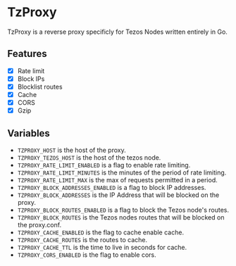 # TzProxy

TzProxy is a reverse proxy specificly for Tezos Nodes written entirely in Go.

## Features

- [x] Rate limit
- [x] Block IPs
- [x] Blocklist routes
- [x] Cache
- [x] CORS
- [x] Gzip

## Variables

- `TZPROXY_HOST` is the host of the proxy.
- `TZPROXY_TEZOS_HOST` is the host of the tezos node.
- `TZPROXY_RATE_LIMIT_ENABLED` is a flag to enable rate limiting.
- `TZPROXY_RATE_LIMIT_MINUTES` is the minutes of the period of rate limiting. 
- `TZPROXY_RATE_LIMIT_MAX` is the max of requests permitted in a period.
- `TZPROXY_BLOCK_ADDRESSES_ENABLED` is a flag to block IP addresses.
- `TZPROXY_BLOCK_ADDRESSES` is the IP Address that will be blocked on the proxy.
- `TZPROXY_BLOCK_ROUTES_ENABLED` is a flag to block the Tezos node's routes. 
- `TZPROXY_BLOCK_ROUTES` is the Tezos nodes routes that will be blocked on the proxy.conf.
- `TZPROXY_CACHE_ENABLED` is the flag to cache enable cache.
- `TZPROXY_CACHE_ROUTES` is the routes to cache.
- `TZPROXY_CACHE_TTL` is the time to live in seconds for cache.
- `TZPROXY_CORS_ENABLED` is the flag to enable cors.
